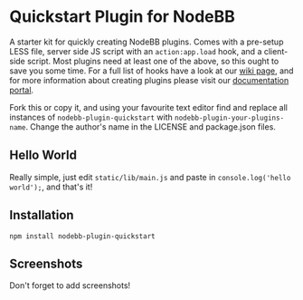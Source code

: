 # Quickstart Plugin for NodeBB

A starter kit for quickly creating NodeBB plugins. Comes with a pre-setup LESS file, server side JS script with an `action:app.load` hook, and a client-side script. Most plugins need at least one of the above, so this ought to save you some time. For a full list of hooks have a look at our [wiki page](https://github.com/NodeBB/NodeBB/wiki/Hooks), and for more information about creating plugins please visit our [documentation portal](https://docs.nodebb.org/).

Fork this or copy it, and using your favourite text editor find and replace all instances of `nodebb-plugin-quickstart` with `nodebb-plugin-your-plugins-name`. Change the author's name in the LICENSE and package.json files.

## Hello World

Really simple, just edit `static/lib/main.js` and paste in `console.log('hello world');`, and that's it!

## Installation

    npm install nodebb-plugin-quickstart

## Screenshots

Don't forget to add screenshots!

